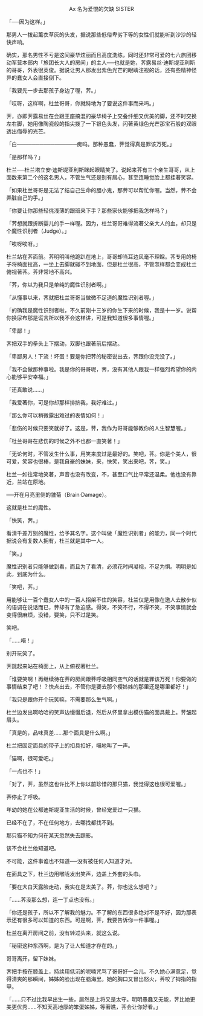 <p align="center">Ax 名为爱恨的欠缺 SISTER</p>

「──因为这样。」

那男人一拨起薰衣草灰的头发，据说那些低俗卑劣下等的女性们就能听到沙沙的轻快声响。

确实，那名男性不亏是这间豪华炫丽而且高度洗练，同时还非常可爱的七六旅团移动军营本部内「旅团长大人的房间」的主人──也就是她，荠露易丝‧迪斯堤亚利斯的哥哥，外表很英俊。据说让男人那发出紫色光芒的眼睛注视的话，还有些精神怪异的蠢女人会直接倒下。

「我要先一步去那孩子身边了喔，荠。」

「哎呀，这样啊，杜兰哥哥，你就特地为了要说这件事而来吗。」

荠，亦即荠露易丝在会跟王座搞混的豪华椅子上交叠纤细又优美的脚，还不时交换左右脚，她用像陶瓷般的指尖拨了一下银色头发，闪著黄绿色光芒那宝石般的双眼透出侮辱的光芒。

「白────────────────痴吗。那种愚蠢，荠觉得真是罪该万死。」

「是那样吗？」

杜兰──杜兰塔立安‧迪斯堤亚利斯眯起眼睛笑了。说起来荠有三个亲生哥哥，从上面数来第二个的这名男人，不管生气还是别有居心，甚至连睡觉脸上都挂著笑容。

「如果杜兰哥哥是无法了结自己生命的胆小鬼，那荠可以帮忙你喔。当然，荠不会弄脏自己的手。」

「你要让你那些轻佻浅薄的跟班来下手？那些家伙能够把我怎样吗？」

「荠想就跟折断婴儿的手一样喔。因为，杜兰哥哥难得流著父亲大人的血，却只是个魔性识别者（Judge）。」

「唉呀唉呀。」

杜兰站在荠面前。荠明明叫他跪趴在地上，哥哥却当耳边风毫不理睬。荠专用的椅子将椅面拉高，一坐上去脚就碰不到地面，但是杜兰很高，不管怎样都会变成杜兰俯视著荠。荠非常地不高兴。

「荠，你以为我只是单纯的魔性识别者啊。」

「从懂事以来，荠就把杜兰哥哥当做微不足道的魔性识别者喔。」

「的确我是魔性识别者啦，不久前刚十三岁的你生下来的时候，我是十一岁。说帮你换尿布那是谎言所以我不会这样讲，可是我知道很多事情喔。」

「卑鄙！」

荠把双手的拳头上下摆动，双脚也跟著前后摆动。

「卑鄙男人！下流！坏蛋！要是你把荠的秘密说出去，荠跟你没完没了。」

「我不会做那种事啦。我是你的哥哥呢，荠，没有其他人跟我一样强烈希望你的内心能够平安幸福。」

「还真敢说……」

「我爱著你，可是你却那样排挤我，我好难过。」

「那么你可以稍微露出难过的表情如何！」

「悲伤的时候只要笑就好了。这是，荠，我作为哥哥能够教你的人生智慧喔。」

「杜兰哥哥在悲伤的时候之外不也都一直笑著！」

「无论何时，不管发生什么事，用笑来度过是最好的。笑吧，荠。你是个美人，很可爱，笑容也很棒，是我自豪的妹妹，来，快笑，笑出来吧，荠，笑。」

杜兰一如往常地笑著，声音也没有改变，不，甚至口气比平常还温柔。他也没有靠近，兰站在原地。

──开在月亮里侧的雏菊（Brain‧Damage）。

这就是杜兰的魔性。

「快笑，荠。」

看清千差万别的魔性，给予其名字。这个叫做「魔性识别者」的能力，同一个时代据说会有复数人拥有，杜兰就是其中一人。

「笑。」

魔性识别者只能够做到看，而且为了看清，必须花时间凝视，不足为惧。明明是如此，到底为什么。

「笑吧，荠。」

用能够让一百个蠢女人中的一百人招架不住的笑容，杜兰仅是用像在邀人去散步似的语调在说话而已，荠却有了急迫感。得笑，不笑不行，不得不笑，不笑事情就会变得很麻烦，没错，要笑，只不过是笑。

笑吧。

「……唔！」

别开玩笑了。

荠跳起来站在椅面上，从上俯视著杜兰。

「谁要笑啊！再继续待在荠的房间跟荠呼吸相同空气的话就是罪该万死！你要做的事情结束了吧！？快点出去，不管你是要去那个樱姊姊的那里还是哪里都好！」

「我只是跟你开个玩笑嘛，不需要那么生气啊。」

杜兰边发出啊哈哈的笑声边慢慢后退，然后从怀里拿出模仿猫的面具戴上。荠皱起眉头。

「真是的，品味真差……那个面具是什么啊。」

杜兰把固定面具的带子上的扣具扣好，喵地叫了一声。

「猫啊，很可爱吧。」

「一点也不！」

「对了，荠，虽然这也许比不上你以前珍惜的那只猫，我觉得这也很可爱喔。」

荠停止了呼吸。

年幼的她在公都迪斯堤亚生活的时候，曾经宠爱过一只猫。

已经不在了，不在任何地方，去哪找都找不到。

那只猫不知为何在某天忽然失去踪影。

该不会杜兰他知道吧。

不可能，这件事谁也不知道──没有被任何人知道才对。

在面具之下，杜兰边用喉咙发出笑声，边盖上外套的头巾。

「要在大白天露脸走动，我实在是太美了。荠，你也这么想吧？」

「……荠没那么想，连一丁点也没有。」

「你还是孩子，所以不了解我的魅力。不了解的东西很多绝对不是不好，因为那表示还有很多可以知道的东西。可是啊，荠，我要告诉你一件事喔。」

杜兰在离开房间之前，没有转过头来，就这么说。

「秘密这种东西啊，是为了让人知道才存在的。」

哥哥离开，留下妹妹。

荠把手按在膝盖上，持续用低沉的呢喃咒骂了哥哥好一会儿。不久她心满意足，觉得清爽的那瞬间，姊姊的脸出现在脑海里。她的胸口又冒出怒火，荠咬了拇指的指甲。

「……只不过比我早出生一些，居然是上将又是太守。明明愚蠢又无能，荠比她更美更优秀……不知天高地厚的笨蛋姊姊，等著瞧，荠会让你好看。」

